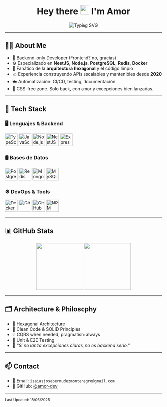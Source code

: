 <h1 align="center">Hey there <img src="https://raw.githubusercontent.com/MartinHeinz/MartinHeinz/master/wave.gif" width="30px"/> I'm Amor</h1>

<p align="center">
  <img src="https://readme-typing-svg.demolab.com?font=Fira+Code&duration=2000&pause=1000&color=00F7C1&center=true&vCenter=true&width=435&lines=Backend+Engineer+%7C+Node.js+%26+NestJS;Hexagonal+Architecture+%7C+Clean+Code;PostgreSQL+%7C+Redis+%7C+Docker+%7C+CI%2FCD;Always+debugging+with+coffee+%E2%98%95%EF%B8%8F" alt="Typing SVG" />
</p>

---

## 👨‍💻 About Me

- 🧠 Backend-only Developer (Frontend? no, gracias)
- ⚙️ Especializado en **NestJS**, **Node.js**, **PostgreSQL**, **Redis**, **Docker**
- 🧱 Fanático de la **arquitectura hexagonal** y el código limpio
- 📈 Experiencia construyendo APIs escalables y mantenibles desde **2020**
- ☁️ Automatización: CI/CD, testing, documentación
- 🚫 CSS-free zone. Solo back, con amor y excepciones bien lanzadas.

---

## 🧰 Tech Stack

### 🖥️ Lenguajes & Backend

<p align="left">
  <img src="https://cdn.jsdelivr.net/gh/devicons/devicon/icons/typescript/typescript-original.svg" width="40" alt="TypeScript"/>
  <img src="https://cdn.jsdelivr.net/gh/devicons/devicon/icons/javascript/javascript-original.svg" width="40" alt="JavaScript"/>
  <img src="https://cdn.jsdelivr.net/gh/devicons/devicon/icons/nodejs/nodejs-original.svg" width="40" alt="Node.js"/>
  <img src="https://cdn.jsdelivr.net/gh/devicons/devicon/icons/nestjs/nestjs-plain.svg" width="40" alt="NestJS"/>
  <img src="https://cdn.jsdelivr.net/gh/devicons/devicon/icons/express/express-original.svg" width="40" alt="Express"/>
</p>

### 🛢️ Bases de Datos

<p align="left">
  <img src="https://cdn.jsdelivr.net/gh/devicons/devicon/icons/postgresql/postgresql-original.svg" width="40" alt="PostgreSQL"/>
  <img src="https://cdn.jsdelivr.net/gh/devicons/devicon/icons/redis/redis-original.svg" width="40" alt="Redis"/>
  <img src="https://cdn.jsdelivr.net/gh/devicons/devicon/icons/mongodb/mongodb-original.svg" width="40" alt="MongoDB"/>
  <img src="https://cdn.jsdelivr.net/gh/devicons/devicon/icons/mysql/mysql-original.svg" width="40" alt="MySQL"/>
</p>

### ⚙️ DevOps & Tools

<p align="left">
  <img src="https://cdn.jsdelivr.net/gh/devicons/devicon/icons/docker/docker-original.svg" width="40" alt="Docker"/>
  <img src="https://cdn.jsdelivr.net/gh/devicons/devicon/icons/git/git-original.svg" width="40" alt="Git"/>
  <img src="https://cdn.jsdelivr.net/gh/devicons/devicon/icons/github/github-original.svg" width="40" alt="GitHub"/>
  <img src="https://cdn.jsdelivr.net/gh/devicons/devicon/icons/npm/npm-original-wordmark.svg" width="40" alt="NPM"/>
</p>

---

## 📊 GitHub Stats

<div align="center">
  <img src="https://github-readme-stats.vercel.app/api?username=amor-dev&theme=tokyonight&show_icons=true&hide_border=false&count_private=true" height="150" />
  <img src="https://github-readme-stats.vercel.app/api/top-langs/?username=amor-dev&theme=tokyonight&layout=compact&hide_border=false" height="150" />
</div>

---

## 🗂️ Architecture & Philosophy

- 🧱 Hexagonal Architecture
- 🧼 Clean Code & SOLID Principles
- 💡 CQRS when needed, pragmatism always
- 🧪 Unit & E2E Testing
- 💬 *“Si no lanza excepciones claras, no es backend serio.”*

---

## 📫 Contact

- 📧 Email: `isaiasjosebermudezmontenegro@gmail.com`
- 🐙 GitHub: [@amor-dev](https://github.com/amor-dev)

---

<sub>Last Updated: 18/06/2025</sub>
